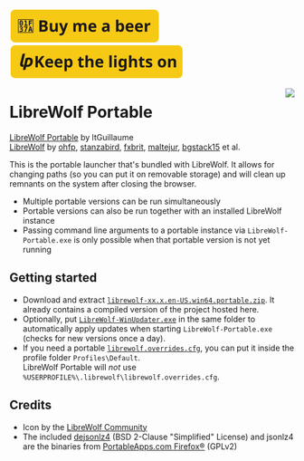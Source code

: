 <a href="https://buymeacoff.ee/ltGuillaume"><img title="Donate using Buy Me a Coffee" src="https://raw.githubusercontent.com/ltGuillaume/Resources/master/buybeer.svg"></a> <a href="https://liberapay.com/ltGuillaume/donate"><img title="Donate using Liberapay" src="https://raw.githubusercontent.com/ltGuillaume/Resources/master/liberapay.svg"></a>

<img src="https://raw.githubusercontent.com/ltGuillaume/LibreWolf-Portable/master/LibreWolf-Portable.ico" align="right"/>

# LibreWolf Portable

[LibreWolf Portable](https://github.com/ltGuillaume/LibreWolf-Portable) by ltGuillaume  
[LibreWolf](https://librewolf.net) by [ohfp](https://gitlab.com/ohfp), [stanzabird](https://stanzabird.nl), [fxbrit](https://gitlab.com/fxbrit), [maltejur](https://gitlab.com/maltejur), [bgstack15](https://bgstack15.wordpress.com) et al.

This is the portable launcher that's bundled with LibreWolf. It allows for changing paths (so you can put it on removable storage) and will clean up remnants on the system after closing the browser.

- Multiple portable versions can be run simultaneously
- Portable versions can also be run together with an installed LibreWolf instance
- Passing command line arguments to a portable instance via `LibreWolf-Portable.exe` is only possible when that portable version is not yet running

## Getting started
- Download and extract [`librewolf-xx.x.en-US.win64.portable.zip`](https://gitlab.com/librewolf-community/browser/windows/-/releases). It already contains a compiled version of the project hosted here.
- Optionally, put [`LibreWolf-WinUpdater.exe`](https://github.com/ltGuillaume/LibreWolf-WinUpdater/releases) in the same folder to automatically apply updates when starting `LibreWolf-Portable.exe` (checks for new versions once a day).
- If you need a portable [`librewolf.overrides.cfg`](https://librewolf.net/docs/settings/#where-do-i-find-my-librewolfoverridescfg), you can put it inside the profile folder `Profiles\Default`.  
LibreWolf Portable will _not_ use `%USERPROFILE%\.librewolf\librewolf.overrides.cfg`.

## Credits
* Icon by the [LibreWolf Community](https://gitlab.com/librewolf-community/branding/-/tree/master/icon)
* The included [dejsonlz4](https://github.com/avih/dejsonlz4/) (BSD 2-Clause "Simplified" License) and jsonlz4 are the binaries from [PortableApps.com Firefox®](https://portableapps.com/apps/internet/firefox_portable) (GPLv2)
